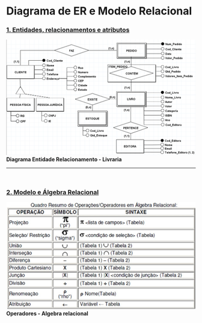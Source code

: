 # Diagrama de ER e Modelo Relacional

### [1. Entidades, relacionamentos e atributos](https://github.com/LeonarDev/Autoplay/tree/main/2_back-end/modelagem_db/1.DER_e_MRel/curso1)

<img src="https://github.com/LeonarDev/Autoplay/blob/main/2_back-end/modelagem_db/1.DER_e_MRel/der_livraria_v1.1.png?raw=true" />
<b>Diagrama Entidade Relacionamento - Livraria</b>

<hr>
<br>

### [2. Modelo e Álgebra Relacional](https://github.com/LeonarDev/Autoplay/tree/main/2_back-end/modelagem_db/1.DER_e_MRel/curso2)

<img src="https://github.com/LeonarDev/Autoplay/blob/main/2_back-end/modelagem_db/1.DER_e_MRel/algebra_relacional.jpg?raw=true" />
<b>Operadores - Algebra relacional</b>
